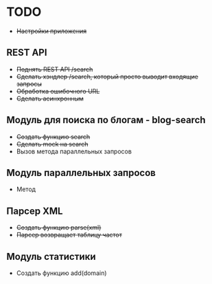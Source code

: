 # TODO

* ~~Настройки приложения~~

## REST API
* ~~Поднять REST API /search~~
* ~~Сделать хэндлер /search, который просто выводит входящие запросы~~
* ~~Обработка ошибочного URL~~
* ~~Сделать асинхронным~~ 

## Модуль для поиска по блогам - blog-search
* ~~Создать функцию search~~
* ~~Сделать mock на search~~
* Вызов метода параллельных запросов

## Модуль параллельных запросов
* Метод 

## Парсер XML
* ~~Создать функцию parse(xml)~~
* ~~Парсер возвращает таблицу частот~~

## Модуль статистики
* Создать функцию add(domain)

